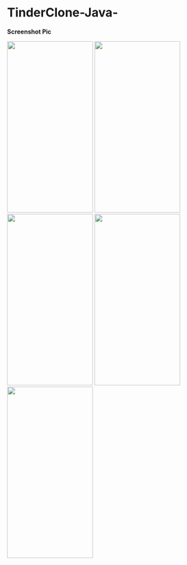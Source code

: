 # TinderClone-Java-
**Screenshot Pic**

<p float="left">
  <img src="https://user-images.githubusercontent.com/52675676/132723744-5b757557-82d1-421d-a3e4-21ea40631579.png" width="200" height="400" />
  <img src="https://user-images.githubusercontent.com/52675676/132723757-af31128e-9e40-4bd4-8798-bd12c2434e6a.png" width="200" height="400" />
  <img src="https://user-images.githubusercontent.com/52675676/132723769-e4e309c8-7fc2-4508-a250-d9e694cee6de.png" width="200" height="400" />
  <img src="https://user-images.githubusercontent.com/52675676/132723772-0aadd228-f91d-4c94-9751-83a6a7587699.png" width="200" height="400" />
  <img src="https://user-images.githubusercontent.com/52675676/132723777-a29d34b0-7221-4d68-b02e-bec568d6dc4d.png" width="200" height="400" />
</p>


